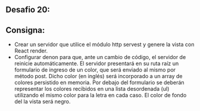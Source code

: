 ## Desafio 20:

##  Consigna: 
- Crear un servidor que utilice el módulo http servest y genere la vista con React render.
- Configurar denon para que, ante un cambio de código, el servidor de reinicie automáticamente.
El servidor presentará en su ruta raíz un formulario de ingreso de un color, que será enviado al mismo por método post. Dicho color (en inglés) será incorporado a un array de colores persistido en memoria.
Por debajo del formulario se deberán representar los colores recibidos en una lista desordenada (ul) utilizando el mismo color para la letra en cada caso. El color de fondo del la vista será negro.



